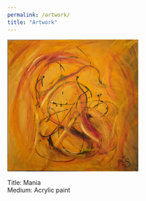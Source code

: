```yaml
---
permalink: /artwork/
title: "Artwork"
---
```


<img src='/assets/images/mania.jpg' width="300"><br>

Title: Mania <br>
Medium: Acrylic paint
